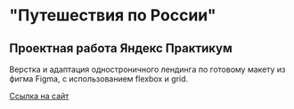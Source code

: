 <h1>"Путешествия по России"</h1>
<h2>Проектная работа Яндекс Практикум</h2>
<p>Верстка и адаптация одностроничного лендинга по готовому макету из фигма Figma, с использованием flexbox и grid.</p>
<a href="https://annaakker.github.io/russian-travel/"> Cсылка на сайт</a> 

